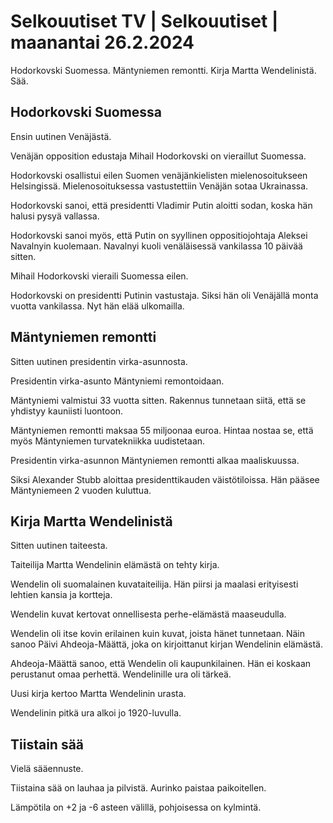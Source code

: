 # Selkouutiset TV \| Selkouutiset \| maanantai 26.2.2024

Hodorkovski Suomessa. Mäntyniemen remontti. Kirja Martta Wendelinistä. Sää.

## Hodorkovski Suomessa

Ensin uutinen Venäjästä.

Venäjän opposition edustaja Mihail Hodorkovski on vieraillut Suomessa.

Hodorkovski osallistui eilen Suomen venäjänkielisten mielenosoitukseen Helsingissä. Mielenosoituksessa vastustettiin Venäjän sotaa Ukrainassa.

Hodorkovski sanoi, että presidentti Vladimir Putin aloitti sodan, koska hän halusi pysyä vallassa.

Hodorkovski sanoi myös, että Putin on syyllinen oppositiojohtaja Aleksei Navalnyin kuolemaan. Navalnyi kuoli venäläisessä vankilassa 10 päivää sitten.

Mihail Hodorkovski vieraili Suomessa eilen.

Hodorkovski on presidentti Putinin vastustaja. Siksi hän oli Venäjällä monta vuotta vankilassa. Nyt hän elää ulkomailla.

## Mäntyniemen remontti

Sitten uutinen presidentin virka-asunnosta.

Presidentin virka-asunto Mäntyniemi remontoidaan.

Mäntyniemi valmistui 33 vuotta sitten. Rakennus tunnetaan siitä, että se yhdistyy kauniisti luontoon.

Mäntyniemen remontti maksaa 55 miljoonaa euroa. Hintaa nostaa se, että myös Mäntyniemen turvatekniikka uudistetaan.

Presidentin virka-asunnon Mäntyniemen remontti alkaa maaliskuussa.

Siksi Alexander Stubb aloittaa presidenttikauden väistötiloissa. Hän pääsee Mäntyniemeen 2 vuoden kuluttua.

## Kirja Martta Wendelinistä

Sitten uutinen taiteesta.

Taiteilija Martta Wendelinin elämästä on tehty kirja.

Wendelin oli suomalainen kuvataiteilija. Hän piirsi ja maalasi erityisesti lehtien kansia ja kortteja.

Wendelin kuvat kertovat onnellisesta perhe-elämästä maaseudulla.

Wendelin oli itse kovin erilainen kuin kuvat, joista hänet tunnetaan. Näin sanoo Päivi Ahdeoja-Määttä, joka on kirjoittanut kirjan Wendelinin elämästä.

Ahdeoja-Määttä sanoo, että Wendelin oli kaupunkilainen. Hän ei koskaan perustanut omaa perhettä. Wendelinille ura oli tärkeä.

Uusi kirja kertoo Martta Wendelinin urasta.

Wendelinin pitkä ura alkoi jo 1920-luvulla.

## Tiistain sää

Vielä sääennuste.

Tiistaina sää on lauhaa ja pilvistä. Aurinko paistaa paikoitellen.

Lämpötila on +2 ja -6 asteen välillä, pohjoisessa on kylmintä.


